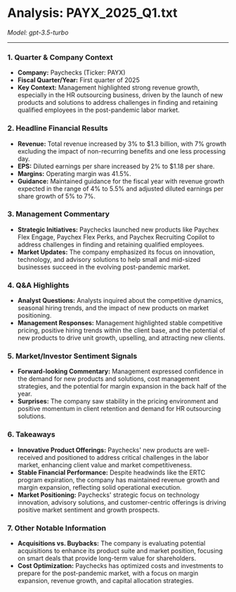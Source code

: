 # Analysis: PAYX_2025_Q1.txt

*Model: gpt-3.5-turbo*

---

### 1. Quarter & Company Context
- **Company:** Paychecks (Ticker: PAYX)
- **Fiscal Quarter/Year:** First quarter of 2025
- **Key Context:** Management highlighted strong revenue growth, especially in the HR outsourcing business, driven by the launch of new products and solutions to address challenges in finding and retaining qualified employees in the post-pandemic labor market.

### 2. Headline Financial Results
- **Revenue:** Total revenue increased by 3% to $1.3 billion, with 7% growth excluding the impact of non-recurring benefits and one less processing day.
- **EPS:** Diluted earnings per share increased by 2% to $1.18 per share.
- **Margins:** Operating margin was 41.5%.
- **Guidance:** Maintained guidance for the fiscal year with revenue growth expected in the range of 4% to 5.5% and adjusted diluted earnings per share growth of 5% to 7%.

### 3. Management Commentary
- **Strategic Initiatives:** Paychecks launched new products like Paychex Flex Engage, Paychex Flex Perks, and Paychex Recruiting Copilot to address challenges in finding and retaining qualified employees.
- **Market Updates:** The company emphasized its focus on innovation, technology, and advisory solutions to help small and mid-sized businesses succeed in the evolving post-pandemic market.

### 4. Q&A Highlights
- **Analyst Questions:** Analysts inquired about the competitive dynamics, seasonal hiring trends, and the impact of new products on market positioning.
- **Management Responses:** Management highlighted stable competitive pricing, positive hiring trends within the client base, and the potential of new products to drive unit growth, upselling, and attracting new clients.

### 5. Market/Investor Sentiment Signals
- **Forward-looking Commentary:** Management expressed confidence in the demand for new products and solutions, cost management strategies, and the potential for margin expansion in the back half of the year.
- **Surprises:** The company saw stability in the pricing environment and positive momentum in client retention and demand for HR outsourcing solutions.

### 6. Takeaways
- **Innovative Product Offerings:** Paychecks' new products are well-received and positioned to address critical challenges in the labor market, enhancing client value and market competitiveness.
- **Stable Financial Performance:** Despite headwinds like the ERTC program expiration, the company has maintained revenue growth and margin expansion, reflecting solid operational execution.
- **Market Positioning:** Paychecks' strategic focus on technology innovation, advisory solutions, and customer-centric offerings is driving positive market sentiment and growth prospects.

### 7. Other Notable Information
- **Acquisitions vs. Buybacks:** The company is evaluating potential acquisitions to enhance its product suite and market position, focusing on smart deals that provide long-term value for shareholders.
- **Cost Optimization:** Paychecks has optimized costs and investments to prepare for the post-pandemic market, with a focus on margin expansion, revenue growth, and capital allocation strategies.